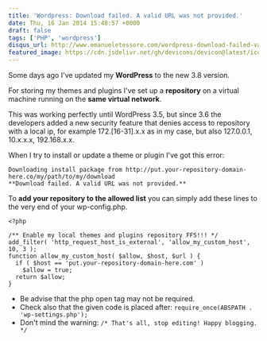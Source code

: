 ```yaml
---
title: 'Wordpress: Download failed. A valid URL was not provided.'
date: Thu, 16 Jan 2014 15:48:57 +0000
draft: false
tags: ['PHP', 'wordpress']
disqus_url: http://www.emanueletessore.com/wordpress-download-failed-valid-url-provided/
featured_image: https://cdn.jsdelivr.net/gh/devicons/devicon@latest/icons/wordpress/wordpress-plain.svg
---
```


Some days ago I've updated my **WordPress** to the new 3.8 version. 

For storing my themes and plugins I've set up a **repository** on a virtual machine running on the **same virtual network**. 

This was working perfectly until WordPress 3.5, but since 3.6 the developers added a new security feature that denies access to repository with a local ip, for example 172.[16-31].x.x as in my case, but also 127.0.0.1, 10.x.x.x, 192.168.x.x. 

When I try to install or update a theme or plugin I've got this error:

```
Downloading install package from http://put.your-repository-domain-here.co/my/path/to/my/download
**Download failed. A valid URL was not provided.**
```

To **add your repository to the allowed list** you can simply add these lines to the very end of your wp-config.php. 

```phtml
<?php 

/** Enable my local themes and plugins repository FFS!!! */
add_filter( 'http_request_host_is_external', 'allow_my_custom_host', 10, 3 );
function allow_my_custom_host( $allow, $host, $url ) {
  if ( $host == 'put.your-repository-domain-here.com' )
    $allow = true;
  return $allow;
}
```

*   Be advise that the php open tag may not be required.
*   Check also that the given code is placed after: `require_once(ABSPATH . 'wp-settings.php');`
*   Don't mind the warning: `/* That's all, stop editing! Happy blogging. */`